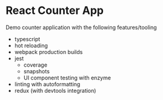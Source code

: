 # React Counter App

Demo counter application with the following features/tooling
- typescript
- hot reloading
- webpack production builds
- jest
    - coverage
    - snapshots
    - UI component testing with enzyme
- linting with autoformatting
- redux (with devtools integration)